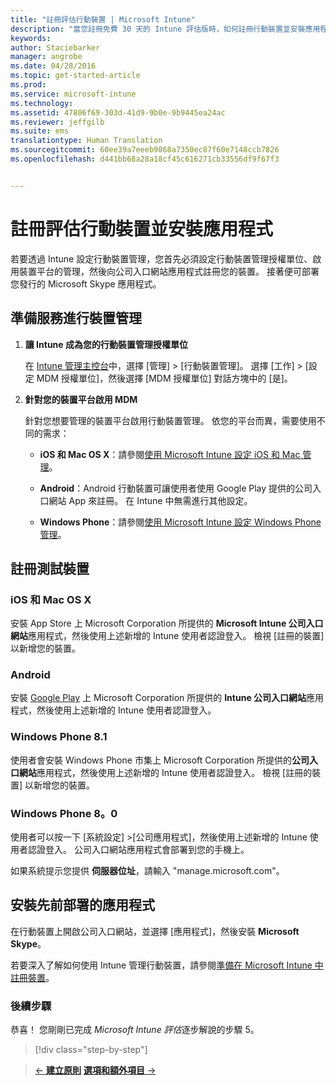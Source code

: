 ```yaml
---
title: "註冊評估行動裝置 | Microsoft Intune"
description: "當您註冊免費 30 天的 Intune 評估版時，如何註冊行動裝置並安裝應用程式"
keywords: 
author: Staciebarker
manager: angrobe
ms.date: 04/28/2016
ms.topic: get-started-article
ms.prod: 
ms.service: microsoft-intune
ms.technology: 
ms.assetid: 47806f69-303d-41d9-9b0e-9b9445ea24ac
ms.reviewer: jeffgilb
ms.suite: ems
translationtype: Human Translation
ms.sourcegitcommit: 60ee39a7eeeb9068a7350ec87f60e7148ccb7826
ms.openlocfilehash: d441bb68a28a18cf45c616271cb33556df9f67f3


---
```


# 註冊評估行動裝置並安裝應用程式
若要透過 Intune 設定行動裝置管理，您首先必須設定行動裝置管理授權單位、啟用裝置平台的管理，然後向公司入口網站應用程式註冊您的裝置。 接著便可部署您發行的 Microsoft Skype 應用程式。

## 準備服務進行裝置管理

1.  **讓 Intune 成為您的行動裝置管理授權單位**

    在 [Intune 管理主控台](https://manage.microsoft.com/)中，選擇 [管理] &gt; [行動裝置管理]。 選擇 [工作] > [設定 MDM 授權單位]，然後選擇 [MDM 授權單位] 對話方塊中的 [是]。

2.  **針對您的裝置平台啟用 MDM**

    針對您想要管理的裝置平台啟用行動裝置管理。 依您的平台而異，需要使用不同的需求：

    -   **iOS 和 Mac OS X**：請參閱[使用 Microsoft Intune 設定 iOS 和 Mac 管理](/Intune/Deploy-Use/set-up-ios-and-mac-management-with-microsoft-intune)。

    -   **Android**：Android 行動裝置可讓使用者使用 Google Play 提供的公司入口網站 App 來註冊。 在 Intune 中無需進行其他設定。

    -   **Windows Phone**：請參閱[使用 Microsoft Intune 設定 Windows Phone 管理](/Intune/Deploy-Use/set-up-windows-phone-management-with-microsoft-intune)。

## 註冊測試裝置

### iOS 和 Mac OS X
安裝 App Store 上 Microsoft Corporation 所提供的 **Microsoft Intune 公司入口網站**應用程式，然後使用上述新增的 Intune 使用者認證登入。 檢視 [註冊的裝置]  以新增您的裝置。

### Android
安裝 [Google Play](http://go.microsoft.com/fwlink/p/?LinkId=386612) 上 Microsoft Corporation 所提供的 **Intune 公司入口網站**應用程式，然後使用上述新增的 Intune 使用者認證登入。

### Windows Phone 8.1
使用者會安裝 Windows Phone 市集上 Microsoft Corporation 所提供的**公司入口網站**應用程式，然後使用上述新增的 Intune 使用者認證登入。  檢視 [註冊的裝置]  以新增您的裝置。

 ### Windows Phone 8。0
 使用者可以按一下 [系統設定] &gt;[公司應用程式]，然後使用上述新增的 Intune 使用者認證登入。 公司入口網站應用程式會部署到您的手機上。

如果系統提示您提供 **伺服器位址**，請輸入 "manage.microsoft.com"。


## 安裝先前部署的應用程式
在行動裝置上開啟公司入口網站，並選擇 [應用程式]，然後安裝 **Microsoft Skype**。

若要深入了解如何使用 Intune 管理行動裝置，請參閱[準備在 Microsoft Intune 中註冊裝置](/Intune/deploy-use/get-ready-to-enroll-devices-in-microsoft-intune)。

### 後續步驟
恭喜！ 您剛剛已完成 *Microsoft Intune 評估*逐步解說的步驟 5。

>[!div class="step-by-step"]

>[&larr; **建立原則**](.\get-started-with-a-30-day-trial-of-microsoft-intune-step-4.md)     [**選項和額外項目** &rarr;](.\get-started-with-a-30-day-trial-of-microsoft-intune-step-6.md)  



<!--HONumber=Jul16_HO4-->


